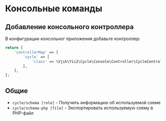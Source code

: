 # Консольные команды

## Добавление консольного контроллера

В конфигурации консольног приложения добавьте контроллер:

```php
return [
    'controllerMap' => [
        'cycle' => [
            'class' => \Vjik\Yii2\Cycle\Console\Controller\CycleController::class,
        ],
    ],
];
```

## Общие

- `cycle/schema [role]` - Получить информацию об используемой схеме
- `cycle/schema-php [file]` - Экспортировать используемую схему в PHP-файл
